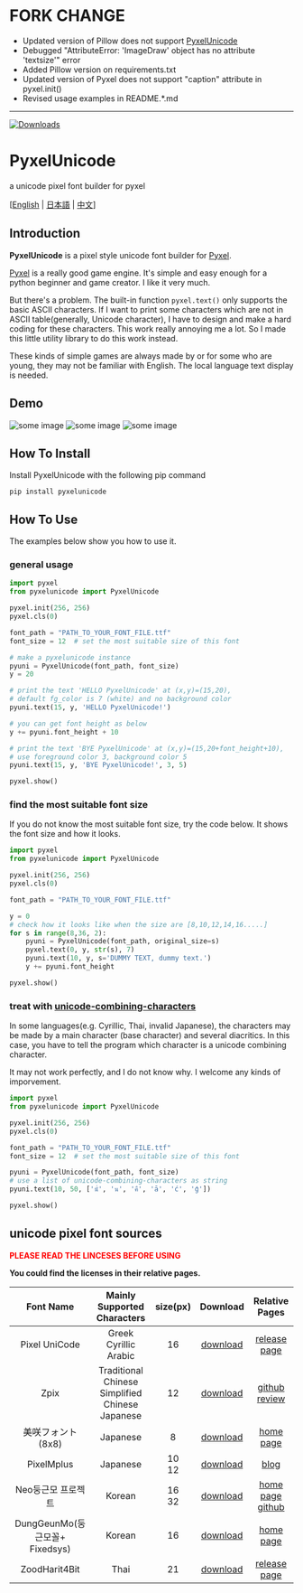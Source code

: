# FORK CHANGE
- Updated version of Pillow does not support [PyxelUnicode](https://github.com/AceBee007/PyxelUnicode)
- Debugged "AttributeError: 'ImageDraw' object has no attribute 'textsize'" error
- Added Pillow version on requirements.txt
- Updated version of Pyxel does not support "caption" attribute in pyxel.init()
- Revised usage examples in README.*.md

---

[![Downloads](https://pepy.tech/badge/pyxelunicode)](https://pepy.tech/project/pyxelunicode)
# PyxelUnicode

a unicode pixel font builder for pyxel

\[[English](./README.md) | [日本語](./README.jp.md) | [中文](./README.sc.md)\]

## Introduction
**PyxelUnicode** is a pixel style unicode font builder for [Pyxel](https://github.com/kitao/pyxel).

[Pyxel](https://github.com/kitao/pyxel) is a really good game engine. It's simple and easy enough for a python beginner and game creator. I like it very much.

But there's a problem. The built-in function `pyxel.text()` only supports the basic ASCII characters. If I want to print some characters which are not in ASCII table(generally, Unicode character), I have to design and make a hard coding for these characters. This work really annoying me a lot. So I made this little utility library to do this work instead.

These kinds of simple games are always made by or for some who are young, they may not be familiar with English. The local language text display is needed.

## Demo
![some image](./resources/pyxelunicode_demo.png)
![some image](./resources/pyxelunicode_detact_font_size.png)
![some image](./resources/pyxelunicode_unicode_combining_characters.png)

## How To Install
Install PyxelUnicode with the following pip command
```
pip install pyxelunicode
```

## How To Use
The examples below show you how to use it.
### general usage

```python
import pyxel
from pyxelunicode import PyxelUnicode

pyxel.init(256, 256)
pyxel.cls(0)

font_path = "PATH_TO_YOUR_FONT_FILE.ttf"
font_size = 12  # set the most suitable size of this font

# make a pyxelunicode instance
pyuni = PyxelUnicode(font_path, font_size)
y = 20

# print the text 'HELLO PyxelUnicode' at (x,y)=(15,20), 
# default fg_color is 7 (white) and no background color
pyuni.text(15, y, 'HELLO PyxelUnicode!')

# you can get font height as below
y += pyuni.font_height + 10

# print the text 'BYE PyxelUnicode' at (x,y)=(15,20+font_height+10), 
# use foreground color 3, background color 5
pyuni.text(15, y, 'BYE PyxelUnicode!', 3, 5)

pyxel.show()
```

### find the most suitable font size
If you do not know the most suitable font size, try the code below. It shows the font size and how it looks.

```python
import pyxel
from pyxelunicode import PyxelUnicode

pyxel.init(256, 256)
pyxel.cls(0)

font_path = "PATH_TO_YOUR_FONT_FILE.ttf"

y = 0
# check how it looks like when the size are [8,10,12,14,16.....]
for s in range(8,36, 2):
    pyuni = PyxelUnicode(font_path, original_size=s)
    pyxel.text(0, y, str(s), 7)
    pyuni.text(10, y, s='DUMMY TEXT, dummy text.')
    y += pyuni.font_height

pyxel.show()
```

### treat with [unicode-combining-characters](https://en.wikipedia.org/wiki/Combining_character)
In some languages(e.g. Cyrillic, Thai, invalid Japanese), the characters may be made by a main character (base character) and several diacritics. In this case, you have to tell the program which character is a unicode combining character.

It may not work perfectly, and I do not know why. I welcome any kinds of imporvement.

```python
import pyxel
from pyxelunicode import PyxelUnicode

pyxel.init(256, 256)
pyxel.cls(0)

font_path = "PATH_TO_YOUR_FONT_FILE.ttf"
font_size = 12  # set the most suitable size of this font

pyuni = PyxelUnicode(font_path, font_size)
# use a list of unicode-combining-characters as string
pyuni.text(10, 50, ['นั่', 'น', 'คื', 'ā', 'ć', 'ģ'])

pyxel.show()

```

## unicode pixel font sources

**<font color='red' >PLEASE READ THE LINCESES BEFORE USING</font>**

**You could find the licenses in their relative pages.**

|Font Name|Mainly Supported Characters|size(px)|Download|Relative Pages|
|:---:|:---:|:---:|:---:|:---:|
|Pixel UniCode|Greek<br>Cyrillic<br>Arabic|16|<a href="https://dl.dafont.com/dl/?f=pixel_unicode" download="">download</a>|<a href="https://fontstruct.com/fontstructions/show/908795/pixel_unicode">release page</a>|
|Zpix|Traditional Chinese<br>Simplified Chinese<br>Japanese|12|<a href="https://raw.githubusercontent.com/SolidZORO/zpix-pixel-font/master/dist/Zpix.ttf" download="">download</a>|<a href='https://github.com/SolidZORO/zpix-pixel-font'>github</a><br><a href="https://solidzoro.com/zpix-pixel-font/">review</a>|
|美咲フォント(8x8)|Japanese|8|<a href="https://littlelimit.net/arc/misaki/misaki_ttf_2019-10-19.zip" download="">download</a>|<a href="https://littlelimit.net/misaki.htm">home page</a>|
|PixelMplus|Japanese|10<br>12|<a href="https://ja.osdn.net/frs/redir.php?m=ymu&f=mix-mplus-ipa%2F58930%2FPixelMplus-20130602.zip" download="">download</a>|<a href="http://itouhiro.hatenablog.com/entry/20130602/font">blog</a>|
|Neo둥근모 프로젝트|Korean|16<br>32|<a href="https://github.com/Dalgona/neodgm/releases/download/v1.50/neodgm.ttf" download="">download</a>|<a href="https://dalgona.github.io/neodgm/">home page</a><br><a href="https://github.com/Dalgona/neodgm">github</a>|
|DungGeunMo(둥근모꼴+ Fixedsys)|Korean|16|<a href="http://cactus.tistory.com/attachment/cfile4.uf@994754395C3A4DC30E1F26.zip" download="">download</a>|<a href="https://cactus.tistory.com/193" >home page</a>|
|ZoodHarit4Bit|Thai|21|<a href="https://www.f0nt.com/download/zood/ZoodHarit4Bit-thai.ttf.zip" download="" >download</a>|<a href="https://www.f0nt.com/release/zoodharit4bit/" >release page</a>|



